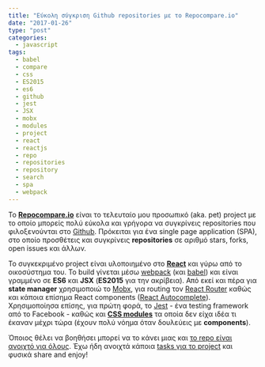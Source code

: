```yaml
---
title: "Εύκολη σύγκριση Github repositories με το Repocompare.io"
date: "2017-01-26"
type: "post"
categories:
  - javascript
tags:
  - babel
  - compare
  - css
  - ES2015
  - es6
  - github
  - jest
  - JSX
  - mobx
  - modules
  - project
  - react
  - reactjs
  - repo
  - repositories
  - repository
  - search
  - spa
  - webpack
---
```


Το [**Repocompare.io**](http://repocompare.io/) είναι το τελευταίο μου προσωπικό (aka. pet) project με το οποίο μπορείς πολύ εύκολα και γρήγορα να συγκρίνεις repositories που φιλοξενούνται στο [Github](https://github.com/). Πρόκειται για ένα single page application (SPA), στο οποίο προσθέτεις και συγκρίνεις **repositories** σε αριθμό stars, forks, open issues και άλλων.

Το συγκεκριμένο project είναι υλοποιημένο στο [**React**](https://facebook.github.io/react/) και γύρω από το οικοσύστημα του. Το build γίνεται μέσω [webpack](https://webpack.github.io/) (και [babel](https://babeljs.io/)) και είναι γραμμένο σε **ES6** και **JSX** (**ES2015** για την ακρίβεια). Από εκεί και πέρα για **state manager** χρησιμοποιώ το [Mobx](https://mobx.js.org/), για routing τον [React Router](https://github.com/ReactTraining/react-router) καθώς και κάποια επίσημα React components ([React Autocomplete](https://github.com/reactjs/react-autocomplete)). Χρησιμοποίησα επίσης, για πρώτη φορά, το [Jest](https://facebook.github.io/jest/) - ένα testing framework από το Facebook - καθώς και [**CSS modules**](https://github.com/css-modules/css-modules) τα οποία δεν είχα ιδέα τι έκαναν μέχρι τώρα (έχουν πολύ νόημα όταν δουλεύεις με **components**).

Όποιος θέλει να βοηθήσει μπορεί να το κάνει μιας και [το repo είναι ανοιχτό για όλους](https://github.com/tsevdos/repocompare). Έχω ήδη ανοιχτά κάποια [tasks για το project](https://github.com/tsevdos/repocompare/projects/1) και φυσικά share and enjoy!
